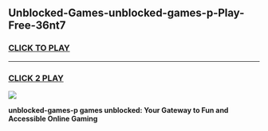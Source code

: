 
## Unblocked-Games-unblocked-games-p-Play-Free-36nt7
<h3>
<a href="https://premium76.site?title=unblocked-games-p&ref=19M">CLICK TO PLAY</a></h3>
<hr>

<h3>
<a href="https://premium76.site?title=unblocked-games-p&ref=19M">CLICK 2 PLAY</a>
  
</h3>

<a href="https://premium76.site?title=unblocked-games-p&ref=19M"><img src="https://clearcache.store/games.png"></a>


**unblocked-games-p games unblocked: Your Gateway to Fun and Accessible Online Gaming**
